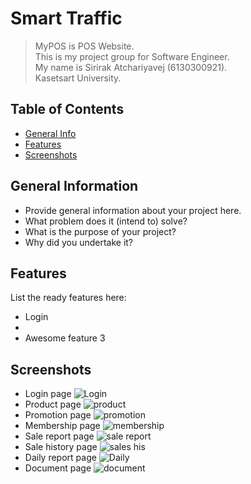 # Smart Traffic 
 >MyPOS is POS Website.\
 This is my project group for Software Engineer.\
 My name is Sirirak Atchariyavej (6130300921).\
 Kasetsart University.


## Table of Contents
* [General Info](#general-information)
* [Features](#features)
* [Screenshots](#screenshots)


## General Information
- Provide general information about your project here.
- What problem does it (intend to) solve?
- What is the purpose of your project?
- Why did you undertake it?
<!-- You don't have to answer all the questions - just the ones relevant to your project. -->


## Features
List the ready features here:
- Login
- 
- Awesome feature 3


## Screenshots
- Login page 
![Login](https://user-images.githubusercontent.com/78865194/120125698-007f9e80-c1e4-11eb-9ccc-5bf81c6dd511.PNG)
- Product page
![product](https://user-images.githubusercontent.com/78865194/120125754-39b80e80-c1e4-11eb-8c4d-ab0f5a0e8edb.PNG)
- Promotion page
![promotion](https://user-images.githubusercontent.com/78865194/120125785-49cfee00-c1e4-11eb-8068-55cf5e4e40e9.PNG)
- Membership page
![membership](https://user-images.githubusercontent.com/78865194/120125784-49cfee00-c1e4-11eb-934c-c877f8f63594.PNG)
- Sale report page
![sale report](https://user-images.githubusercontent.com/78865194/120125775-46d4fd80-c1e4-11eb-907c-93a14688330d.PNG)
- Sale history page
![sales his](https://user-images.githubusercontent.com/78865194/120125779-489ec100-c1e4-11eb-9ac2-06a1a629a0f6.PNG)
- Daily report page
![Daily](https://user-images.githubusercontent.com/78865194/120125780-489ec100-c1e4-11eb-8d4b-6ca89892c237.PNG)
- Document page
![document](https://user-images.githubusercontent.com/78865194/120125782-49375780-c1e4-11eb-971e-c99127083d11.PNG)




